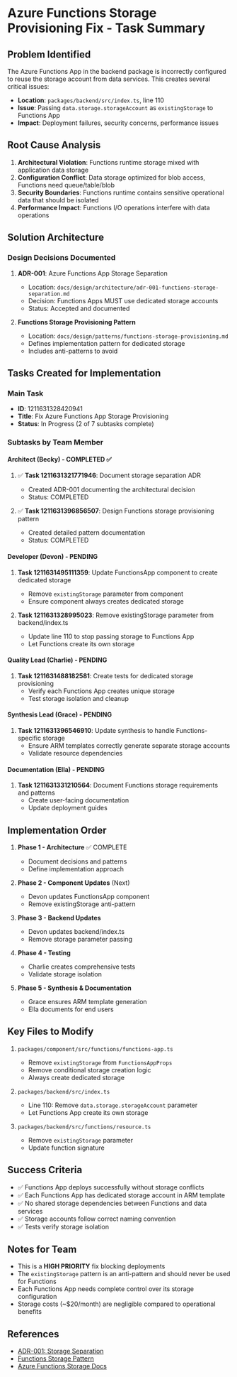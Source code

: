 # Azure Functions Storage Provisioning Fix - Task Summary

## Problem Identified

The Azure Functions App in the backend package is incorrectly configured to reuse the storage account from data services. This creates several critical issues:

- **Location**: `packages/backend/src/index.ts`, line 110
- **Issue**: Passing `data.storage.storageAccount` as `existingStorage` to Functions App
- **Impact**: Deployment failures, security concerns, performance issues

## Root Cause Analysis

1. **Architectural Violation**: Functions runtime storage mixed with application data storage
2. **Configuration Conflict**: Data storage optimized for blob access, Functions need queue/table/blob
3. **Security Boundaries**: Functions runtime contains sensitive operational data that should be isolated
4. **Performance Impact**: Functions I/O operations interfere with data operations

## Solution Architecture

### Design Decisions Documented

1. **ADR-001**: Azure Functions App Storage Separation
   - Location: `docs/design/architecture/adr-001-functions-storage-separation.md`
   - Decision: Functions Apps MUST use dedicated storage accounts
   - Status: Accepted and documented

2. **Functions Storage Provisioning Pattern**
   - Location: `docs/design/patterns/functions-storage-provisioning.md`
   - Defines implementation pattern for dedicated storage
   - Includes anti-patterns to avoid

## Tasks Created for Implementation

### Main Task
- **ID**: 1211631328420941
- **Title**: Fix Azure Functions App Storage Provisioning
- **Status**: In Progress (2 of 7 subtasks complete)

### Subtasks by Team Member

#### Architect (Becky) - COMPLETED ✅
1. ✅ **Task 1211631321771946**: Document storage separation ADR
   - Created ADR-001 documenting the architectural decision
   - Status: COMPLETED

2. ✅ **Task 1211631396856507**: Design Functions storage provisioning pattern
   - Created detailed pattern documentation
   - Status: COMPLETED

#### Developer (Devon) - PENDING
1. **Task 1211631495111359**: Update FunctionsApp component to create dedicated storage
   - Remove `existingStorage` parameter from component
   - Ensure component always creates dedicated storage

2. **Task 1211631328995023**: Remove existingStorage parameter from backend/index.ts
   - Update line 110 to stop passing storage to Functions App
   - Let Functions create its own storage

#### Quality Lead (Charlie) - PENDING
1. **Task 1211631488182581**: Create tests for dedicated storage provisioning
   - Verify each Functions App creates unique storage
   - Test storage isolation and cleanup

#### Synthesis Lead (Grace) - PENDING
1. **Task 1211631396546910**: Update synthesis to handle Functions-specific storage
   - Ensure ARM templates correctly generate separate storage accounts
   - Validate resource dependencies

#### Documentation (Ella) - PENDING
1. **Task 1211631331210564**: Document Functions storage requirements and patterns
   - Create user-facing documentation
   - Update deployment guides

## Implementation Order

1. **Phase 1 - Architecture** ✅ COMPLETE
   - Document decisions and patterns
   - Define implementation approach

2. **Phase 2 - Component Updates** (Next)
   - Devon updates FunctionsApp component
   - Remove existingStorage anti-pattern

3. **Phase 3 - Backend Updates**
   - Devon updates backend/index.ts
   - Remove storage parameter passing

4. **Phase 4 - Testing**
   - Charlie creates comprehensive tests
   - Validate storage isolation

5. **Phase 5 - Synthesis & Documentation**
   - Grace ensures ARM template generation
   - Ella documents for end users

## Key Files to Modify

1. `packages/component/src/functions/functions-app.ts`
   - Remove `existingStorage` from `FunctionsAppProps`
   - Remove conditional storage creation logic
   - Always create dedicated storage

2. `packages/backend/src/index.ts`
   - Line 110: Remove `data.storage.storageAccount` parameter
   - Let Functions App create its own storage

3. `packages/backend/src/functions/resource.ts`
   - Remove `existingStorage` parameter
   - Update function signature

## Success Criteria

- ✅ Functions App deploys successfully without storage conflicts
- ✅ Each Functions App has dedicated storage account in ARM template
- ✅ No shared storage dependencies between Functions and data services
- ✅ Storage accounts follow correct naming convention
- ✅ Tests verify storage isolation

## Notes for Team

- This is a **HIGH PRIORITY** fix blocking deployments
- The `existingStorage` pattern is an anti-pattern and should never be used for Functions
- Each Functions App needs complete control over its storage configuration
- Storage costs (~$20/month) are negligible compared to operational benefits

## References

- [ADR-001: Storage Separation](../architecture/adr-001-functions-storage-separation.md)
- [Functions Storage Pattern](../patterns/functions-storage-provisioning.md)
- [Azure Functions Storage Docs](https://learn.microsoft.com/azure/azure-functions/storage-considerations)